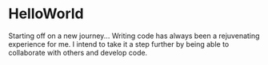 # HelloWorld
Starting off on a new journey...
Writing code has always been a rejuvenating experience for me.
I intend to take it a step further by being able to collaborate with others and develop code.
